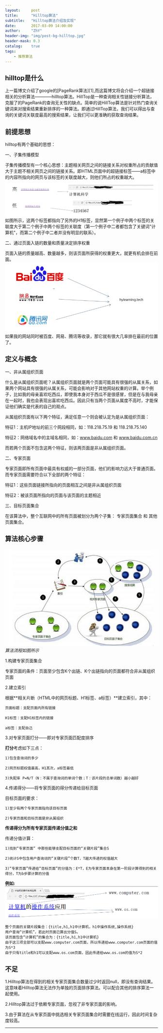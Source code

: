 ```yaml
---
layout:     post
title:      "Hilltop算法"
subtitle:   "Hilltop算法介绍及实现"
date:       2017-03-09 14:00:00
author:     "ZhY"
header-img: "img/post-bg-hilltop.jpg"
header-mask: 0.3
catalog:    true
tags:
    - 推荐算法
---
```


## hilltop是什么

上一篇博文介绍了google的[PageRank算法][1],而这篇博文将会介绍一个超链接相关的分析算法————hilltop算法。HillTop是一种查询相关性链接分析算法，克服了的PageRank的查询无关性的缺点。简单的说HillTop算法是针对热门查询关键词来对搜索结果重新排序的一种算法。即通过HillTop算法，我们可以得出与查询的关键词关联度最高的搜索结果，让我们可以更准确的获取查询结果。

## 前提思想

hilltop有两个基础的思想：

一、子集传播模型

子集传播模型有一个核心思想：主题相关网页之间的链接关系对权重所占的贡献值大于主题不相关网页之间的链接关系。即HTML页面中的超链接标签——a标签中的内容所指向的网页与该标签的关联度越大，则他们所占的权重越大。
![](/img/in-post/hilltop-arg/basic-01.jpg)
如图所示，这两个标签都指向了另外的H1标签，显然第一个例子中两个标签的关联度大于第二个例子中两个标签的关联度（第一个例子中二者都包含了关键词"计算机"，而第二个例子中二者并没有明显的联系）。

二、通过页面入链的数量和质量决定排序权重

页面入链的质量越高、数量越多，则该页面所获得的权重更大，就更有机会排在前面。
![](/img/in-post/hilltop-arg/basic-02.jpg)
如果我的网站同时被百度、网易、腾讯等收录，那它就有很大几率排在最前的位置了。

## 定义与概念

一、非从属组织页面

什么是从属组织页面呢？从属组织页面就是两个页面可能具有很强的从属关系，如果两个网站具有很强的从属关系，可能会影响对于其他网站权重的计算。举个例子，比如我的母亲喜欢吃西瓜，即使我本身对于西瓜不是很感冒，但是在与我母亲在一起时，我也会表现出喜欢吃西瓜。因此只有当两个页面从属度不高时，才能保证他们确实是代表的自己的观点。

从属组织页面有以下两个特征，满足任意一个则会被认定为是从属组织页面：

特征1：主机IP地址的前三个网段相同，如：118.218.75.19 和 118.218.75.140

特征2：网络域名中的主域名相同，如：www.baidu.com 和 www.baidu.com.cn

而若两个页面不包含这两个特征，则该两页面是非从属组织页面。

二、专家页面

专家页面即所有页面中最具有权威的一部分页面，他们的影响力远大于普通页面。而专家页面需要符合以下全部的两个特征：

特征1：这些页面链接所指向的页面相互之间是非从属组织页面

特征2：被该页面所指向的页面与该页面的主题相近

三、目标页面集合

在该算法中，整个互联网中的所有页面被划分为两个子集： 专家页面集合 和 其他页面集合。

## 算法核心步骤

![](/img/in-post/hilltop-arg/alg-01.jpg)
*算法流程如图所示*

1.构建专家页面集合

  专家页面的条件：页面至少包含K个出链、K个出链指向的页面都符合非从属组织页面

2.建立索引

  根据**相关片断（HTML中的网页标题、H1标签、a标签）**建立索引，其中：

    页面标题：支配页面内所有链接

    H1标签：支配H1标签内的链接

    a标签：支配自己

3.对专家页面打分——即对专家页面匹配度排序

  **打分**考虑如下三点：

    1)包含查询词的多少

    2)网页标题权值最高，H1其次，a标签最低

    3)失配率 P=N/T（N：不属于查询词的单词个数；T：该片段的总单词数）越小越好

4.传递得分——将专家页面的得分传递给目标页面

  目标页面的要求：

    1)至少有两个专家页面指向该目标页面

    2)专家页面和目标页面是非从属组织

  **传递得分为所有专家页面传递分值之和**

  传递分值计算：

    1)找到“专家页面” 中那些能够支配目标页面的“关键片段”集合S

    2)统计S中包含用户查询词的“关键片段”个数T，T越大传递的权值越大

    3)“专家页面”传递给“目标页面”的分值为：E*T，E为专家页面本身在第一阶段计算得到的相关得分，T为b步骤计算的分值

  **例如:**
![](/img/in-post/hilltop-arg/alg-02.jpg)

    整个页面的关键片段集合：{title,h1,h1中计算机，h1中操作系统,操作系统}
    用户查询“计算机”，若此时页面已算出分值S。
    该页面包含“计算机”的集合为：{title,h1,h1中计算机}
    由于这三项全部可以支配www.computer.com页面，所以传递给www.computer.com页面的值为S*3
    由于只有title和h1可以支配www.os.com页面，因此传递给www.os.com的值为S*2

## 不足

1.Hilltop算法在得到的相关专家页面集合数量过少时返回null，即没有查询结果。这意味着Hilltop算法无法作为单独的页面排序算法。可以配合其他的排序算法一起使用。

2.Hilltop算法过于依赖专家页面，忽视了非专家页面的影响。

3.由于算法在从专家页面中挑选相关专家页面集合时需要在线运行，因此时间复杂度较高。


---


